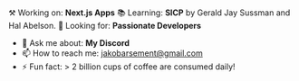 ⚒️ Working on: **Next.js Apps**
📚 Learning: **SICP** by Gerald Jay Sussman and Hal Abelson. 
🔭 Looking for: **Passionate Developers**
- 💬 Ask me about: **My Discord** 
- 📫 How to reach me: jakobarsement@gmail.com
- ⚡ Fun fact: > 2 billion cups of coffee are consumed daily!
